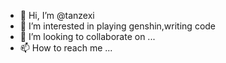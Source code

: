- 👋 Hi, I’m @tanzexi
- 👀 I’m interested in playing genshin,writing code
- 💞️ I’m looking to collaborate on ...
- 📫 How to reach me ...

<!---
tanzexi/tanzexi is a ✨ special ✨ repository because its `README.md` (this file) appears on your GitHub profile.
You can click the Preview link to take a look at your changes.
--->
